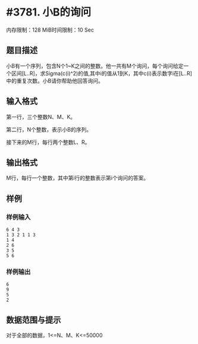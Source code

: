 # #3781. 小B的询问

内存限制：128 MiB时间限制：10 Sec

## 题目描述

小B有一个序列，包含N个1~K之间的整数。他一共有M个询问，每个询问给定一个区间[L..R]，求Sigma(c(i)^2)的值,其中i的值从1到K，其中c(i)表示数字i在[L..R]中的重复次数。小B请你帮助他回答询问。

## 输入格式

第一行，三个整数N、M、K。

第二行，N个整数，表示小B的序列。

接下来的M行，每行两个整数L、R。

## 输出格式

M行，每行一个整数，其中第i行的整数表示第i个询问的答案。

## 样例

### 样例输入

    
    6 4 3
    1 3 2 1 1 3
    1 4
    2 6
    3 5
    5 6
    
    

### 样例输出

    
    6
    9
    5
    2
    
    

## 数据范围与提示

对于全部的数据，1<=N、M、K<=50000
